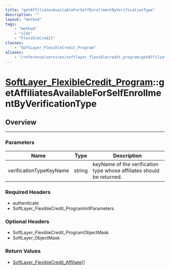 ```yaml
---
title: "getAffiliatesAvailableForSelfEnrollmentByVerificationType"
description: ""
layout: "method"
tags:
    - "method"
    - "sldn"
    - "FlexibleCredit"
classes:
    - "SoftLayer_FlexibleCredit_Program"
aliases:
    - "/reference/services/softlayer_flexiblecredit_program/getAffiliatesAvailableForSelfEnrollmentByVerificationType"
---
```

# [SoftLayer_FlexibleCredit_Program](/reference/services/SoftLayer_FlexibleCredit_Program)::getAffiliatesAvailableForSelfEnrollmentByVerificationType




## Overview 


-----

### Parameters 
|Name | Type | Description |
| --- | --- | --- |
|verificationTypeKeyName| string| keyName of the verification type whose affiliates should be returned.|


### Required Headers
* authenticate
* SoftLayer_FlexibleCredit_ProgramInitParameters


### Optional Headers
* SoftLayer_FlexibleCredit_ProgramObjectMask
* SoftLayer_ObjectMask

### Return Values
* <a href='/reference/datatypes/SoftLayer_FlexibleCredit_Affiliate'>SoftLayer_FlexibleCredit_Affiliate[] </a>




